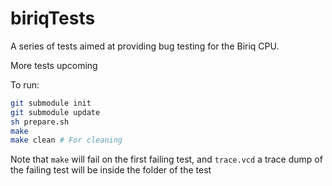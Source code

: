 # biriqTests

A series of tests aimed at providing bug testing for the Biriq CPU.

More tests upcoming

To run:
```Bash
git submodule init 
git submodule update
sh prepare.sh
make
make clean # For cleaning
```

Note that `make` will fail on the first failing test, and `trace.vcd` a trace dump of the failing test will be inside the folder of the test